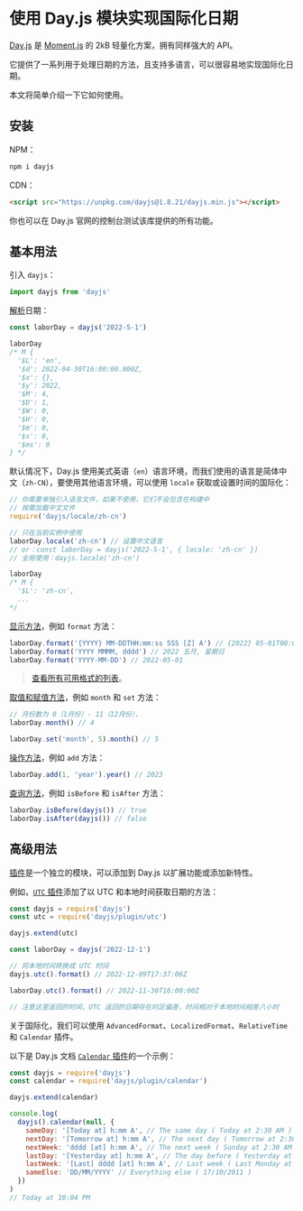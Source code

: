 # 使用 Day.js 模块实现国际化日期

[Day.js](https://dayjs.gitee.io/zh-CN/) 是 [Moment.js](https://momentjs.com/) 的 2kB 轻量化方案，拥有同样强大的 API。

它提供了一系列用于处理日期的方法，且支持多语言，可以很容易地实现国际化日期。

本文将简单介绍一下它如何使用。

## 安装

NPM：

```js
npm i dayjs
```

CDN：

```html
<script src="https://unpkg.com/dayjs@1.8.21/dayjs.min.js"></script>
```

你也可以在 Day.js 官网的控制台测试该库提供的所有功能。

## 基本用法

引入 `dayjs`：

```js
import dayjs from 'dayjs'
```

[解析](https://day.js.org/docs/zh-CN/parse/parse)日期：

```js
const laborDay = dayjs('2022-5-1')

laborDay
/* M {
  '$L': 'en',
  '$d': 2022-04-30T16:00:00.000Z,
  '$x': {},
  '$y': 2022,
  '$M': 4,
  '$D': 1,
  '$W': 0,
  '$H': 0,
  '$m': 0,
  '$s': 0,
  '$ms': 0
} */
```

默认情况下，Day.js 使用美式英语（`en`）语言环境，而我们使用的语言是简体中文（`zh-CN`），要使用其他语言环境，可以使用 `locale` 获取或设置时间的国际化：

```js
// 你需要单独引入语言文件，如果不使用，它们不会包含在构建中
// 按需加载中文文件
require('dayjs/locale/zh-cn')

// 只在当前实例中使用
laborDay.locale('zh-cn') // 设置中文语言
// or：const laborDay = dayjs('2022-5-1', { locale: 'zh-cn' })
// 全局使用：dayjs.locale('zh-cn')

laborDay
/* M {
  '$L': 'zh-cn',
  ...
*/
```

[显示方法](https://day.js.org/docs/zh-CN/query/query)，例如 `format` 方法：

```js
laborDay.format('{YYYY} MM-DDTHH:mm:ss SSS [Z] A') // {2022} 05-01T00:00:00 000 Z 凌晨
laborDay.format('YYYY MMMM, dddd') // 2022 五月, 星期日
laborDay.format('YYYY-MM-DD') // 2022-05-01
```

> [查看所有可用格式的列表](https://github.com/iamkun/dayjs/blob/dev/docs/en/API-reference.md#list-of-all-available-formats)。

[取值和赋值方法](https://day.js.org/docs/zh-CN/get-set/get-set)，例如 `month` 和 `set` 方法：

```js
// 月份数为 0（1月份）- 11（12月份），
laborDay.month() // 4

laborDay.set('month', 5).month() // 5
```

[操作方法](https://day.js.org/docs/zh-CN/manipulate/manipulate)，例如 `add` 方法：

```js
laborDay.add(1, 'year').year() // 2023
```

[查询方法](https://day.js.org/docs/zh-CN/query/query)，例如 `isBefore` 和 `isAfter` 方法：

```js
laborDay.isBefore(dayjs()) // true
laborDay.isAfter(dayjs()) // false
```

## 高级用法

[插件](https://day.js.org/docs/zh-CN/plugin/plugin)是一个独立的模块，可以添加到 Day.js 以扩展功能或添加新特性。

例如，[`UTC` 插件](https://dayjs.gitee.io/docs/zh-CN/plugin/utc)添加了以 UTC 和本地时间获取日期的方法：

```js
const dayjs = require('dayjs')
const utc = require('dayjs/plugin/utc')

dayjs.extend(utc)

const laborDay = dayjs('2022-12-1')

// 将本地时间转换成 UTC 时间
dayjs.utc().format() // 2022-12-09T17:37:06Z

laborDay.utc().format() // 2022-11-30T16:00:00Z

// 注意这里返回的时间，UTC 返回的日期存在时区偏差，时间相对于本地时间相差八小时
```

关于国际化，我们可以使用 `AdvancedFormat`、`LocalizedFormat`、`RelativeTime` 和 `Calendar` 插件。

以下是 Day.js 文档 [`Calendar` 插件](https://dayjs.gitee.io/docs/zh-CN/plugin/calendar)的一个示例：

```js
const dayjs = require('dayjs')
const calendar = require('dayjs/plugin/calendar')

dayjs.extend(calendar)

console.log(
  dayjs().calendar(null, {
    sameDay: '[Today at] h:mm A', // The same day ( Today at 2:30 AM )
    nextDay: '[Tomorrow at] h:mm A', // The next day ( Tomorrow at 2:30 AM )
    nextWeek: 'dddd [at] h:mm A', // The next week ( Sunday at 2:30 AM )
    lastDay: '[Yesterday at] h:mm A', // The day before ( Yesterday at 2:30 AM )
    lastWeek: '[Last] dddd [at] h:mm A', // Last week ( Last Monday at 2:30 AM )
    sameElse: 'DD/MM/YYYY' // Everything else ( 17/10/2011 )
  })
)
// Today at 10:04 PM
```

